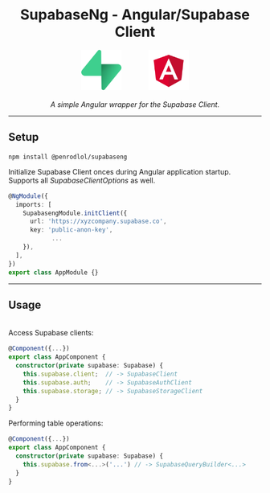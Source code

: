 <h1 align="center">
	SupabaseNg - Angular/Supabase Client
</h1>
<p align="center">
	<img
		src="../../../assets/supabase-logo-icon.png"
		alt="Supabase Logo"
		width="80"
		height="80"
		style="margin-right: 50px"
	>
	<img
		src="../../../assets/angular.png"
		alt="Supabase Logo"
		width="80"
		height="80"
	>
	<br><br>
	<i>
		A simple Angular wrapper for the Supabase Client.
	</i>
</p>
<hr>

## Setup

```
npm install @penrodlol/supabaseng
```

Initialize Supabase Client onces during Angular application startup.
<br>
Supports all *SupabaseClientOptions* as well.
```ts
@NgModule({
  imports: [
    SupabasengModule.initClient({
      url: 'https://xyzcompany.supabase.co',
      key: 'public-anon-key',
			...
    }),
  ],
})
export class AppModule {}
```
<hr>

## Usage

<br>
Access Supabase clients:

```ts
@Component({...})
export class AppComponent {
  constructor(private supabase: Supabase) {
    this.supabase.client;  // -> SupabaseClient
    this.supabase.auth;    // -> SupabaseAuthClient
    this.supabase.storage; // -> SupabaseStorageClient
  }
}
```

Performing table operations:

```ts
@Component({...})
export class AppComponent {
  constructor(private supabase: Supabase) {
    this.supabase.from<...>('...') // -> SupabaseQueryBuilder<...>
  }
}
```
